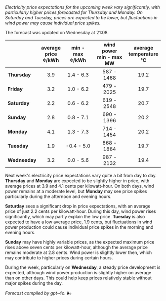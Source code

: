 *Electricity price expectations for the upcoming week vary significantly, with particularly higher prices forecasted for Thursday and Monday. On Saturday and Tuesday, prices are expected to be lower, but fluctuations in wind power may cause individual price spikes.*

The forecast was updated on Wednesday at 21:08.

|            | average<br>price<br>¢/kWh | min - max<br>¢/kWh | wind power<br>min - max<br>MW | average<br>temperature<br>°C |
|:-----------|:----------------:|:----------------:|:-------------:|:-------------:|
| **Thursday**  |       3.9       |      1.4 - 6.3   |  587 - 1468   |      19.2     |
| **Friday**|       3.2       |      1.0 - 6.2   |  479 - 2025   |      19.7     |
| **Saturday** |       2.2       |      0.6 - 6.2   |  619 - 2548   |      20.7     |
| **Sunday**|       2.8       |      0.8 - 7.1   |  690 - 1396   |      20.2     |
| **Monday**|       4.1       |      1.3 - 7.3   |  714 - 1454   |      20.2     |
| **Tuesday**  |       1.9       |     -0.4 - 5.0   |  868 - 1864   |      19.7     |
| **Wednesday** |    3.2       |      0.0 - 5.6   |  987 - 2132   |      19.4     |

Next week's electricity price expectations vary quite a bit from day to day. **Thursday** and **Monday** are expected to be slightly higher in price, with average prices at 3.9 and 4.1 cents per kilowatt-hour. On both days, wind power remains at a moderate level, but **Monday** may see price spikes particularly during the afternoon and evening hours.

**Saturday** sees a significant drop in price expectations, with an average price of just 2.2 cents per kilowatt-hour. During this day, wind power rises significantly, which may partly explain the low price. **Tuesday** is also expected to have a low average price, 1.9 cents, but fluctuations in wind power production could cause individual price spikes in the morning and evening hours.

**Sunday** may have highly variable prices, as the expected maximum price rises above seven cents per kilowatt-hour, although the average price remains moderate at 2.8 cents. Wind power is slightly lower then, which may contribute to higher prices during certain hours.

During the week, particularly on **Wednesday**, a steady price development is expected, although wind power production is slightly higher on average than on other days. This could help keep prices relatively stable without major spikes during the day.

*Forecast compiled by gpt-4o.* 🌬️
